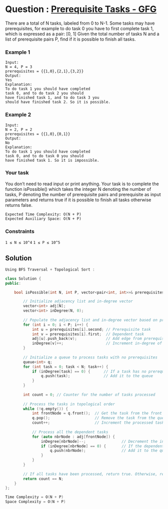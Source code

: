 # Question : [Prerequisite Tasks - GFG](https://www.geeksforgeeks.org/problems/prerequisite-tasks/1)

There are a total of N tasks, labeled from 0 to N-1. Some tasks may have prerequisites, for example to do task 0 you have to first complete task 1, which is expressed as a pair: [0, 1]
Given the total number of tasks N and a list of prerequisite pairs P, find if it is possible to finish all tasks.

### Example 1
```plaintext
Input: 
N = 4, P = 3
prerequisites = {{1,0},{2,1},{3,2}}
Output:
Yes
Explanation:
To do task 1 you should have completed
task 0, and to do task 2 you should 
have finished task 1, and to do task 3 you 
should have finished task 2. So it is possible. 
```

### Example 2
```plaintext
Input:
N = 2, P = 2
prerequisites = {{1,0},{0,1}}
Output:
No
Explanation:
To do task 1 you should have completed
task 0, and to do task 0 you should
have finished task 1. So it is impossible.
```

### Your task
You don’t need to read input or print anything. Your task is to complete the function isPossible() which takes the integer N denoting the number of tasks, P denoting the number of prerequisite pairs and prerequisite as input parameters and returns true if it is possible to finish all tasks otherwise returns false. 

```
Expected Time Complexity: O(N + P)
Expected Auxiliary Space: O(N + P)
```

### Constraints
`1 ≤ N ≤ 10^4`
`1 ≤ P ≤ 10^5`

## Solution

```Cpp
Using BFS Traversal + Topological Sort :

class Solution {
public:

    bool isPossible(int N, int P, vector<pair<int, int>>& prerequisites) {

        // Initialize adjacency list and in-degree vector
        vector<int> adj[N];
        vector<int> inDegree(N, 0);
        
        // Populate the adjacency list and in-degree vector based on prerequisites
        for (int i = 0; i < P; i++) {
            int u = prerequisites[i].second; // Prerequisite task
            int v = prerequisites[i].first;  // Dependent task
            adj[u].push_back(v);             // Add edge from prerequisite to dependent task (add edge u -> v)
            inDegree[v]++;                   // Increment in-degree of the dependent task (task v)
        }
        
        // Initialize a queue to process tasks with no prerequisites
        queue<int> q;
        for (int task = 0; task < N; task++) {
            if (inDegree[task] == 0) {      // If a task has no prerequisites
                q.push(task);               // Add it to the queue
            }
        }
        
        int count = 0; // Counter for the number of tasks processed
        
        // Process the tasks in topological order
        while (!q.empty()) {
            int frontNode = q.front();  // Get the task from the front of the queue
            q.pop();                    // Remove the task from the queue
            count++;                    // Increment the processed task count
            
            // Process all the dependent tasks
            for (auto nbrNode : adj[frontNode]) {
                inDegree[nbrNode]--;                // Decrement the in-degree of the dependent task
                if (inDegree[nbrNode] == 0) {       // If the dependent task has no more prerequisites
                    q.push(nbrNode);                // Add it to the queue
                }
            }
        }
        
        // If all tasks have been processed, return true. Otherwise, return false.
        return count == N;
    }
};

Time Complexity = O(N + P)
Space Complexity = O(N + P)
```